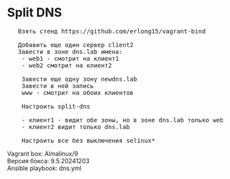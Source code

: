 <h1>Split DNS</h1>

<pre>
   Взять стенд https://github.com/erlong15/vagrant-bind
   
   Добавить еще один сервер client2
   Завести в зоне dns.lab имена:
    - web1 - смотрит на клиент1
    - web2 смотрит на клиент2

    Завести еще одну зону newdns.lab
    Завести в ней запись
    www - смотрит на обоих клиентов

    Настроить split-dns

    - клиент1 - видит обе зоны, но в зоне dns.lab только web1
    - клиент2 видит только dns.lab

    Настроить все без выключения selinux*
</pre>

<p>
Vagrant box: Almalinux/9<br>
Версия бокса: 9.5.20241203<br>
Ansible playbook: dns.yml   
</p>
